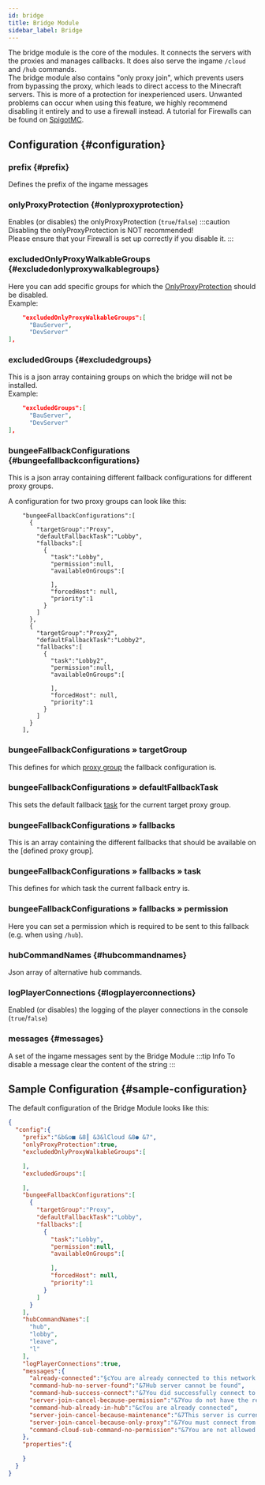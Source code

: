 ```yaml
---
id: bridge
title: Bridge Module
sidebar_label: Bridge
---
```


The bridge module is the core of the modules. It connects the servers with the proxies and manages callbacks. It does also serve the ingame `/cloud` and `/hub` commands.  
The bridge module also contains "only proxy join", which prevents users from bypassing the proxy, which leads to direct access to the Minecraft servers. This is more of a protection for inexperienced users. Unwanted problems can occur when using this feature, we highly recommend disabling it entirely and to use a firewall instead. A tutorial for Firewalls can be found on [SpigotMC](https://www.spigotmc.org/wiki/firewall-guide/).
## Configuration {#configuration}
### prefix {#prefix}
Defines the prefix of the ingame messages
### onlyProxyProtection {#onlyproxyprotection}
Enables (or disables) the onlyProxyProtection (`true`/`false`)
:::caution
Disabling the onlyProxyProtection is NOT recommended!  
Please ensure that your Firewall is set up correctly if you disable it.
:::
### excludedOnlyProxyWalkableGroups {#excludedonlyproxywalkablegroups}
Here you can add specific groups for which the [OnlyProxyProtection](#onlyproxyprotection) should be disabled.  
Example:
```json
    "excludedOnlyProxyWalkableGroups":[
      "BauServer",
      "DevServer"
],
```

### excludedGroups {#excludedgroups}
This is a json array containing groups on which the bridge will not be installed.  
Example:
```json
    "excludedGroups":[
      "BauServer",
      "DevServer"
],
```

### bungeeFallbackConfigurations {#bungeefallbackconfigurations}
This is a json array containing different fallback configurations for different proxy groups.

A configuration for two proxy groups can look like this:
```
    "bungeeFallbackConfigurations":[
      {
        "targetGroup":"Proxy",
        "defaultFallbackTask":"Lobby",
        "fallbacks":[
          {
            "task":"Lobby",
            "permission":null,
            "availableOnGroups":[

            ],
            "forcedHost": null,
            "priority":1
          }
        ]
      },
      {
        "targetGroup":"Proxy2",
        "defaultFallbackTask":"Lobby2",
        "fallbacks":[
          {
            "task":"Lobby2",
            "permission":null,
            "availableOnGroups":[

            ],
            "forcedHost": null,
            "priority":1
          }
        ]
      }
    ],
```

### bungeeFallbackConfigurations » targetGroup
This defines for which [proxy group](../components/groups.md) the fallback configuration is.

### bungeeFallbackConfigurations » defaultFallbackTask 
This sets the default fallback [task](../components/tasks.md) for the current target proxy group.

### bungeeFallbackConfigurations » fallbacks
This is an array containing the different fallbacks that should be available on the [defined proxy group].

### bungeeFallbackConfigurations » fallbacks » task
This defines for which task the current fallback entry is.

### bungeeFallbackConfigurations » fallbacks » permission
Here you can set a permission which is required to be sent to this fallback (e.g. when using `/hub`).


### hubCommandNames {#hubcommandnames}
Json array of alternative hub commands.
### logPlayerConnections {#logplayerconnections}
Enabled (or disables) the logging of the player connections in the console (`true`/`false`)
### messages {#messages}
A set of the ingame messages sent by the Bridge Module
:::tip Info
To disable a message clear the content of the string
:::
## Sample Configuration {#sample-configuration}
The default configuration of the Bridge Module looks like this:
```json
{
  "config":{
    "prefix":"&b&o■ &8┃ &3&lCloud &8● &7",
    "onlyProxyProtection":true,
    "excludedOnlyProxyWalkableGroups":[

    ],
    "excludedGroups":[

    ],
    "bungeeFallbackConfigurations":[
      {
        "targetGroup":"Proxy",
        "defaultFallbackTask":"Lobby",
        "fallbacks":[
          {
            "task":"Lobby",
            "permission":null,
            "availableOnGroups":[

            ],
            "forcedHost": null,
            "priority":1
          }
        ]
      }
    ],
    "hubCommandNames":[
      "hub",
      "lobby",
      "leave",
      "l"
    ],
    "logPlayerConnections":true,
    "messages":{
      "already-connected":"§cYou are already connected to this network!",
      "command-hub-no-server-found":"&7Hub server cannot be found",
      "command-hub-success-connect":"&7You did successfully connect to %server%",
      "server-join-cancel-because-permission":"&7You do not have the required permissions to connect to this server.",
      "command-hub-already-in-hub":"&cYou are already connected",
      "server-join-cancel-because-maintenance":"&7This server is currently in maintenance mode",
      "server-join-cancel-because-only-proxy":"&7You must connect from an original proxy server",
      "command-cloud-sub-command-no-permission":"&7You are not allowed to use &b%command%"
    },
    "properties":{

    }
  }
}
```